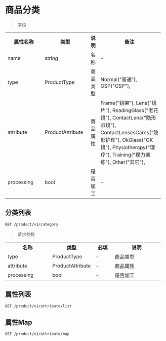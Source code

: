 # 商品分类

> 字段

<table>
    <tr>
        <th style="width:150px;">属性名称</th>
        <th style="width:150px;">类型</th>
        <th>说明</th>
        <th>备注</th>
    </tr>
    <tr>
        <td>name</td>
        <td>string</td>
        <td>名称</td>
        <td>-</td>
    </tr>
    <tr>
        <td>type</td>
        <td>ProductType</td>
        <td>商品类型</td>
        <td>
            Normal("普通"),
            GSP("GSP"),
        </td>
    </tr>
    <tr>
        <td>attribute</td>
        <td>ProductAttribute</td>
        <td>商品属性</td>
        <td>
            Frame("镜架"),
            Lens("镜片"),
            ReadingGlass("老花镜"),
            ContactLens("隐形眼镜"),
            ContactLensesCares("隐形护理"),
            OkGlass("OK镜"),
            Physiotherapy("理疗"),
            Training("视力训练"),
            Other("其它"),
        </td>
    </tr>
    <tr>
        <td>processing</td>
        <td>bool</td>
        <td>是否加工</td>
        <td>-</td>
    </tr>
</table>

## 分类列表

```
GET /product/v1/category
```

>请求参数
<table>
    <tr>
        <th style="width:150px;">名称</th>
        <th style="width:60px;">类型</th>
        <th style="width:60px;">必填</th>
        <th style="width:200px;">说明</th>
    </tr>
    <tr>
        <td>type</td>
        <td>ProductType</td>
        <td>-</td>
        <td>商品类型</td>
    </tr>
    <tr>
        <td>attribute</td>
        <td>ProductAttribute</td>
        <td>-</td>
        <td>商品属性</td>
    </tr>
    <tr>
        <td>processing</td>
        <td>bool</td>
        <td>-</td>
        <td>是否加工</td>
    </tr>
</table>

## 属性列表

```
GET /product/v1/attribute/list
```

## 属性Map

```
GET /product/v1/attribute/map
```